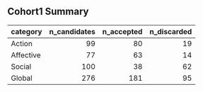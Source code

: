 ## Cohort1 Summary

| category   |   n_candidates |   n_accepted |   n_discarded |
|:-----------|---------------:|-------------:|--------------:|
| Action     |             99 |           80 |            19 |
| Affective  |             77 |           63 |            14 |
| Social     |            100 |           38 |            62 |
| Global     |            276 |          181 |            95 |